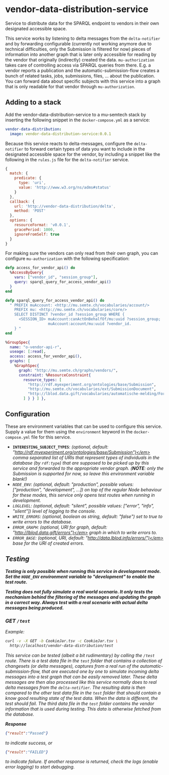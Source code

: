 # vendor-data-distribution-service

Service to distribute data for the SPARQL endpoint to vendors in their own
designated accessible space.

This service works by listening to delta messages from the `delta-notifier` and
by forwarding configurable (currently not working anymore due to technical
difficulties, only the Submission is filtered for now) pieces of information
into another graph that is later only accessible for reading by the vendor that
originally (indirectly) created the data. `mu-authorization` takes care of
controlling access via SPARQL queries from there. E.g. a vendor reports a
publication and the automatic-submission-flow creates a bunch of related tasks,
jobs, submissions, files, ... about the publication. You can forward data about
specific subjects with this service into a graph that is only readable for that
vendor through `mu-authorization`.

## Adding to a stack

Add the vendor-data-distribution-service to a mu-semtech stack by inserting the
following snippet in the `docker-compose.yml` as a service:

```yaml
vendor-data-distribution:
  image: vendor-data-distribution-service:0.0.1
```

Because this service reacts to delta-messages, configure the `delta-notifier`
to forward certain types of data you want to include in the designated
accessible space for the vendor, by including a snippet like the following in
the `rules.js` file for the `delta-notifier` service.

```JavaScript
{
  match: {
    predicate: {
      type: 'uri',
      value: 'http://www.w3.org/ns/adms#status'
    }
  },
  callback: {
    url: 'http://vendor-data-distribution/delta',
    method: 'POST'
  },
  options: {
    resourceFormat: 'v0.0.1',
    gracePeriod: 1000,
    ignoreFromSelf: true
  }
}
```

For making sure the vendors can only read from their own graph, you can
configure `mu-authorization` with the following specification:

```elixir
defp access_for_vendor_api() do
  %AccessByQuery{
    vars: ["vendor_id", "session_group"],
    query: sparql_query_for_access_vendor_api()
  }
end

defp sparql_query_for_access_vendor_api() do
  " PREFIX muAccount: <http://mu.semte.ch/vocabularies/account/>
    PREFIX mu: <http://mu.semte.ch/vocabularies/core/>
    SELECT DISTINCT ?vendor_id ?session_group WHERE {
      <SESSION_ID> muAccount:canActOnBehalfOf/mu:uuid ?session_group;
                   muAccount:account/mu:uuid ?vendor_id.
    } "
end

%GroupSpec{
  name: "o-vendor-api-r",
  useage: [:read],
  access: access_for_vendor_api(),
  graphs: [
    %GraphSpec{
      graph: "http://mu.semte.ch/graphs/vendors/",
      constraint: %ResourceConstraint{
        resource_types: [
          "http://rdf.myexperiment.org/ontologies/base/Submission",
          "http://mu.semte.ch/vocabularies/ext/SubmissionDocument",
          "http://lblod.data.gift/vocabularies/automatische-melding/FormData",
        ] } } ] },
```

## Configuration

These are environment variables that can be used to configure this service.
Supply a value for them using the `environment` keyword in the
`docker-compose.yml` file for this service.

* **`INTERESTING_SUBJECT_TYPES`**: <em>(optional, default:
  "http://rdf.myexperiment.org/ontologies/base/Submission")</em> comma separated
  list of URIs that represent types of individuals in the database (by
  `rdf:type`) that are supposed to be picked up by this service and forwarded to
  the appropriate vendor graph. (**NOTE**: only the Submission is supported for
  now, so leave this environment variable blank!)
* `NODE_ENV`: <em>(optional, default: "production", possible values:
  ["production", "development", ...])</em> on top of the regular Node behaviour
  for these modes, this service only opens test routes when running in
  development.
* `LOGLEVEL`: <em>(optional, default: "silent", possible values: ["error",
  "info", "silent"])</em> level of logging to the console.
* `WRITE_ERRORS`: <em>(optional, boolean as string, default: "false")</em> set
  to true to write errors to the database.
* `ERROR_GRAPH`: <em>(optional, URI for graph, default:
  "http://lblod.data.gift/errors")</em> graph in which to write errors to.
* `ERROR_BASE`: <em>(optional, URI, default:
  "http://data.lblod.info/errors/")</em> base for the URI of created errors.

## Testing

<strong>Testing is only possible when running this service in development mode.
Set the `NODE_ENV` environment variable to "development" to enable the test
route.</strong>

<strong>Testing does not fully simulate a real world scenario. It only tests the
mechanism behind the filtering of the messages and updating the graph in a
correct way. Always test with a real scenario with actual delta messages being
produced.</strong>

### GET `/test`

Example:

```bash
curl -v -X GET -b CookieJar.tsv -c CookieJar.tsv \
  http://localhost/vendor-data-distribution/test
```

This service can be tested (albeit a bit rudimentary) by calling the `/test`
route. There is a test data file in the `test` folder that contains a collection
of changesets (or delta messages), captures from a real run of the
automatic-submission-flow, that are executed one by one to simulate incoming
delta messages into a test graph that can be easily removed later. These delta
messages are then also processed like this service normally does to real delta
messages from the `delta-notifier`. The resulting data is then compared to the
other test data file in the `test` folder that should contain a know good
resulting state of the test data. When the data is different, the test should
fail. The third data file in the `test` folder contains the vendor information
that is used during testing. This data is otherwise fetched from the database.

**Response**

```json
{"result":"Passed"}
```

to indicate success, or

```json
{"result":"FAILED"}
```

to indicate failure. If another response is returned, check the logs (enable
error logging) to start debugging.
